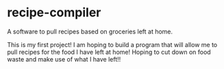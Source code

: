 # recipe-compiler
A software to pull recipes based on groceries left at home.  

This is my first project! I am hoping to build a program that will allow me to pull recipes for the food I have left at home! Hoping to cut down on food waste and make use of what I have left!! 

